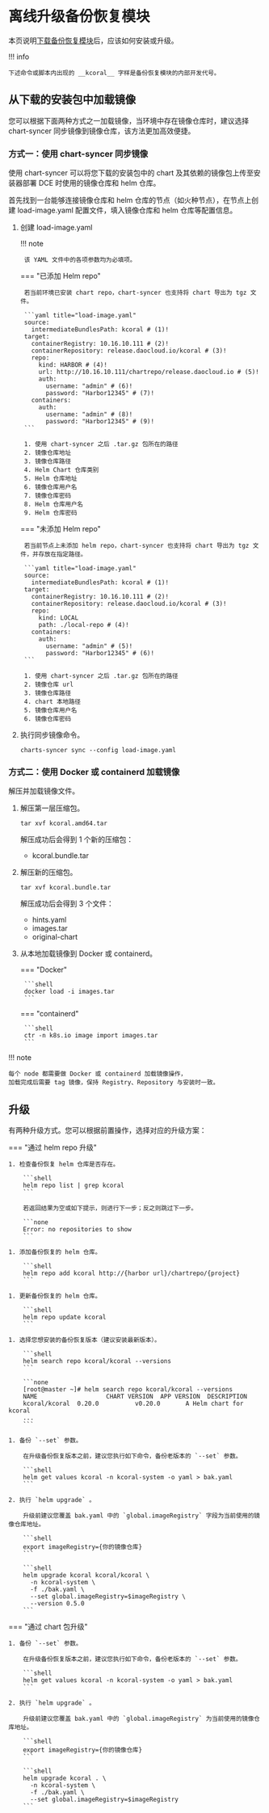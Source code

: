 # 离线升级备份恢复模块

本页说明[下载备份恢复模块](../../../download/modules/kcoral.md)后，应该如何安装或升级。

!!! info

    下述命令或脚本内出现的 __kcoral__ 字样是备份恢复模块的内部开发代号。

## 从下载的安装包中加载镜像

您可以根据下面两种方式之一加载镜像，当环境中存在镜像仓库时，建议选择 chart-syncer 同步镜像到镜像仓库，该方法更加高效便捷。

### 方式一：使用 chart-syncer 同步镜像

使用 chart-syncer 可以将您下载的安装包中的 chart 及其依赖的镜像包上传至安装器部署 DCE 时使用的镜像仓库和 helm 仓库。

首先找到一台能够连接镜像仓库和 helm 仓库的节点（如火种节点），在节点上创建 load-image.yaml 配置文件，填入镜像仓库和 helm 仓库等配置信息。

1. 创建 load-image.yaml

    !!! note  

        该 YAML 文件中的各项参数均为必填项。

    === "已添加 Helm repo"

        若当前环境已安装 chart repo，chart-syncer 也支持将 chart 导出为 tgz 文件。

        ```yaml title="load-image.yaml"
        source:
          intermediateBundlesPath: kcoral # (1)!
        target:
          containerRegistry: 10.16.10.111 # (2)!
          containerRepository: release.daocloud.io/kcoral # (3)!
          repo:
            kind: HARBOR # (4)!
            url: http://10.16.10.111/chartrepo/release.daocloud.io # (5)!
            auth:
              username: "admin" # (6)!
              password: "Harbor12345" # (7)!
          containers:
            auth:
              username: "admin" # (8)!
              password: "Harbor12345" # (9)!
        ```

        1. 使用 chart-syncer 之后 .tar.gz 包所在的路径
        2. 镜像仓库地址
        3. 镜像仓库路径
        4. Helm Chart 仓库类别
        5. Helm 仓库地址
        6. 镜像仓库用户名
        7. 镜像仓库密码
        8. Helm 仓库用户名
        9. Helm 仓库密码

    === "未添加 Helm repo"

        若当前节点上未添加 helm repo，chart-syncer 也支持将 chart 导出为 tgz 文件，并存放在指定路径。

        ```yaml title="load-image.yaml"
        source:
          intermediateBundlesPath: kcoral # (1)!
        target:
          containerRegistry: 10.16.10.111 # (2)!
          containerRepository: release.daocloud.io/kcoral # (3)!
          repo:
            kind: LOCAL
            path: ./local-repo # (4)!
          containers:
            auth:
              username: "admin" # (5)!
              password: "Harbor12345" # (6)!
        ```

        1. 使用 chart-syncer 之后 .tar.gz 包所在的路径
        2. 镜像仓库 url
        3. 镜像仓库路径
        4. chart 本地路径
        5. 镜像仓库用户名
        6. 镜像仓库密码

1. 执行同步镜像命令。

    ```shell
    charts-syncer sync --config load-image.yaml
    ```

### 方式二：使用 Docker 或 containerd 加载镜像

解压并加载镜像文件。

1. 解压第一层压缩包。

    ```shell
    tar xvf kcoral.amd64.tar
    ```

    解压成功后会得到 1 个新的压缩包：

    - kcoral.bundle.tar

2. 解压新的压缩包。

    ```shell
    tar xvf kcoral.bundle.tar
    ```

    解压成功后会得到 3 个文件：

    - hints.yaml
    - images.tar
    - original-chart

3. 从本地加载镜像到 Docker 或 containerd。

    === "Docker"

        ```shell
        docker load -i images.tar
        ```

    === "containerd"

        ```shell
        ctr -n k8s.io image import images.tar
        ```

!!! note

    每个 node 都需要做 Docker 或 containerd 加载镜像操作，
    加载完成后需要 tag 镜像，保持 Registry、Repository 与安装时一致。

## 升级

有两种升级方式。您可以根据前置操作，选择对应的升级方案：

=== "通过 helm repo 升级"

    1. 检查备份恢复 helm 仓库是否存在。

        ```shell
        helm repo list | grep kcoral
        ```

        若返回结果为空或如下提示，则进行下一步；反之则跳过下一步。

        ```none
        Error: no repositories to show
        ```

    1. 添加备份恢复的 helm 仓库。

        ```shell
        helm repo add kcoral http://{harbor url}/chartrepo/{project}
        ```

    1. 更新备份恢复的 helm 仓库。

        ```shell
        helm repo update kcoral
        ```

    1. 选择您想安装的备份恢复版本（建议安装最新版本）。

        ```shell
        helm search repo kcoral/kcoral --versions
        ```

        ```none
        [root@master ~]# helm search repo kcoral/kcoral --versions
        NAME                   CHART VERSION  APP VERSION  DESCRIPTION
        kcoral/kcoral  0.20.0          v0.20.0       A Helm chart for kcoral
        ...
        ```

    1. 备份 `--set` 参数。

        在升级备份恢复版本之前，建议您执行如下命令，备份老版本的 `--set` 参数。

        ```shell
        helm get values kcoral -n kcoral-system -o yaml > bak.yaml
        ```

    2. 执行 `helm upgrade` 。

        升级前建议您覆盖 bak.yaml 中的 `global.imageRegistry` 字段为当前使用的镜像仓库地址。

        ```shell
        export imageRegistry={你的镜像仓库}
        ```

        ```shell
        helm upgrade kcoral kcoral/kcoral \
          -n kcoral-system \
          -f ./bak.yaml \
          --set global.imageRegistry=$imageRegistry \
          --version 0.5.0
        ```

=== "通过 chart 包升级"

    1. 备份 `--set` 参数。

        在升级备份恢复版本之前，建议您执行如下命令，备份老版本的 `--set` 参数。

        ```shell
        helm get values kcoral -n kcoral-system -o yaml > bak.yaml
        ```

    2. 执行 `helm upgrade` 。

        升级前建议您覆盖 bak.yaml 中的 `global.imageRegistry` 为当前使用的镜像仓库地址。

        ```shell
        export imageRegistry={你的镜像仓库}
        ```

        ```shell
        helm upgrade kcoral . \
          -n kcoral-system \
          -f ./bak.yaml \
          --set global.imageRegistry=$imageRegistry
        ```
